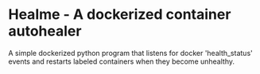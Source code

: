 # Healme - A dockerized container autohealer

A simple dockerized python program that listens for docker 'health_status'
events and restarts labeled containers when they become unhealthy.

